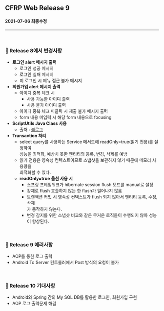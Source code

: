 ## CFRP Web Release 9

#### 2021-07-06 최종수정

***

<br> 

### :pushpin: Release 8에서 변경사항

- **로그인 alert 메시지 출력**
  - 로그인 성공 메시지
  - 로그인 실패 메시지
  - 미 로그인 시 메뉴 접근 불가 메시지
- **회원가입 alert 메시지 출력**
  - 아이디 중복 체크 시
    - 사용 가능한 아이디 출력
    - 사용 불가 아이디 출력
  - 아이디 중복 체크 미클릭 시 제출 불가 메시지 출력
  - form 내용 미입력 시 해당 form 내용으로 focusing
- **ScriptUtils Java Class 사용**
  - 출처 : [블로그](https://redcoder.tistory.com/195) 
- **Transaction 처리**
  - select query를 사용하는 Service 메서드에 readOnly=true(읽기 전용)를 설정하여<br> 성능을 최적화, 예상치 못한 엔티티의 등록, 변경, 삭제를 예방
  - 읽기 전용은 영속성 컨텍스트이므로 스냅샷을 보관하지 않기 때문에 메모리 사용량을<br> 최적화할 수 있다.
  - **readOnly=true 옵션 사용 시**
    - 스프링 프레임워크가 hibernate session flush 모드를 manual로 설정
    - 강제로 flush 호출하지 않는 한 flush가 일어나지 않음
    - 트랜잭션 커밋 시 영속성 컨텍스트가 flush 되지 않아서 엔티티 등록, 수정, 삭제<br> 가 동작하지 않는다.
    - 변경 감지를 위한 스냅샷 비교와 같은 무거운 로직들이 수행되지 않아 성능이 향상된다.

<br>

### :pushpin: Release 9 에러사항

- AOP를 통한 로그 출력
- Android To Server 컨트롤러에서 Post 방식의 요청이 불가 

<br>



### :pushpin: Release 10 기대사항

-  Android와 Spring 간의 My SQL DB를 활용한 로그인, 회원가입 구현
- AOP 로그 출력문제 해결